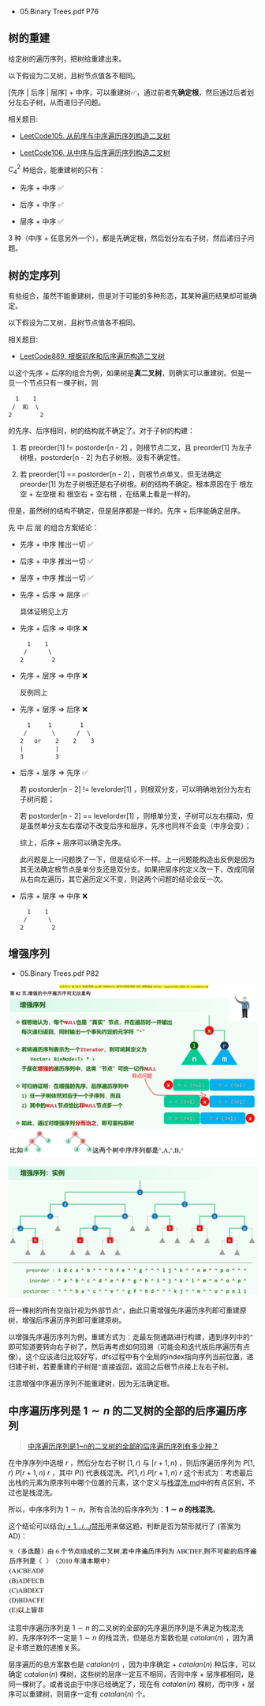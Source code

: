 * 05.Binary Trees.pdf P76

## 树的重建

给定树的遍历序列，把树给重建出来。

以下假设为二叉树，且树节点值各不相同。

[先序 $\vert$ 后序 $\vert$ 层序] + 中序，可以重建树✅，通过前者先**确定根**，然后通过后者划分左右子树，从而递归子问题。

相关题目:

* [LeetCode105. 从前序与中序遍历序列构造二叉树](https://leetcode.cn/problems/construct-binary-tree-from-preorder-and-inorder-traversal/)

* [LeetCode106. 从中序与后序遍历序列构造二叉树](https://leetcode.cn/problems/construct-binary-tree-from-inorder-and-postorder-traversal/)

$C_4^2$ 种组合，能重建树的只有：

* 先序 + 中序 ✅

* 后序 + 中序 ✅

* 层序 + 中序 ✅

$3$ 种（中序 + 任意另外一个），都是先确定根，然后划分左右子树，然后递归子问题。

## 树的定序列

有些组合，虽然不能重建树，但是对于可能的多种形态，其某种遍历结果却可能确定。

以下假设为二叉树，且树节点值各不相同。

相关题目:

* [LeetCode889. 根据前序和后序遍历构造二叉树](https://leetcode.cn/problems/construct-binary-tree-from-preorder-and-postorder-traversal/)

以这个先序 + 后序的组合为例，如果树是**真二叉树**，则确实可以重建树。但是一旦一个节点只有一棵子树，则
```
  1    1
 /  和  \
2        2
```
的先序、后序相同，树的结构就不确定了。对于子树的构建：

1. 若 preorder[1] != postorder[n - 2] ，则根节点二叉，且 preorder[1] 为左子树根，postorder[n - 2] 为右子树根。没有不确定性。

2. 若 preorder[1] == postorder[n - 2] ，则根节点单叉，但无法确定 preorder[1] 为左子树根还是右子树根。树的结构不确定。根本原因在于 根左空 + 左空根 和 根空右 + 空右根 ，在结果上看是一样的。

但是，虽然树的结构不确定，但是层序都是一样的。先序 + 后序能确定层序。

先 中 后 层 的组合方案结论：

* 先序 + 中序 推出一切 ✅

* 后序 + 中序 推出一切 ✅

* 层序 + 中序 推出一切 ✅

* 先序 + 后序 $\Rightarrow$ 层序 ✅

    具体证明见上方

* 先序 + 后序 $\Rightarrow$ 中序 ❌

    ```
      1    1
     /      \
    2        2
    ```
* 先序 + 层序 $\Rightarrow$ 中序 ❌

    反例同上

* 先序 + 层序 $\Rightarrow$ 后序 ❌

    ```
      1     1        1
     /       \      /  \
    2   or    2    2    3
    |         |
    3         3    
    ```

* 后序 + 层序 $\Rightarrow$ 先序 ✅

    若 postorder[n - 2] != levelorder[1] ，则根双分支，可以明确地划分为左右子树问题；
    
    若 postorder[n - 2] == levelorder[1] ，则根单分支，子树可以左右摆动，但是虽然单分支左右摆动不改变后序和层序，先序也同样不会变（中序会变）；

    综上，后序 + 层序可以确定先序。

    此问题是上一问题换了一下，但是结论不一样。上一问题能构造出反例是因为其无法确定根节点是单分支还是双分支。如果把层序的定义改一下，改成同层从右向左遍历，其它遍历定义不变，则这两个问题的结论会反一次。

* 后序 + 层序 $\Rightarrow$ 中序 ❌

    ```
      1    1
     /      \
    2        2
    ```

## 增强序列

* 05.Binary Trees.pdf P82

![img](img/3.png)

![img](img/4.png)

将一棵树的所有空指针视为外部节点`^`，由此只需增强先序遍历序列即可重建原树，增强后序遍历序列即可重建原树。

以增强先序遍历序列为例，重建方式为：走最左侧通路进行构建，遇到序列中的`^`即可知道要转向右子树了，然后再考虑如何回溯（可能会和迭代版后序遍历有点像）。这个应该递归比较好写，dfs过程中有个全局的index指向序列当前位置，递归建子树，若要重建的子树是`^`直接返回，返回之后根节点接上左右子树。

注意增强中序遍历序列不能重建树，因为无法确定根。

## 中序遍历序列是 $1 \sim n$ 的二叉树的全部的后序遍历序列

> [中序遍历序列是1~n的二叉树的全部的后序遍历序列有多少种？](https://zhuanlan.zhihu.com/p/689913816)

在中序序列中选根 $r$ ，然后分左右子树 $[1,r)$ 与 $[r + 1, n)$ ，则后序遍历序列为 $P[1,r) \ P[r + 1, n) \ r$ ，其中 $P()$ 代表栈混洗。$P[1,r) \ P[r + 1, n) \ r$ 这个形式为：考虑最后出栈的元素为原序列中哪个位置的元素，这个定义与[栈混洗.md](../栈混洗/栈混洗.md)中的有点区别，不过也是栈混洗。

所以，中序序列为 $1 \sim n$，所有合法的后序序列为：**$1 \sim n$ 的栈混洗**。

这个结论可以结合[$j + 1 ... i ... j$禁形](../栈混洗/栈混洗.md#禁形)用来做这题，判断是否为禁形就行了 (答案为AD)：

![img](img/5.png)

注意中序遍历序列是 $1 \sim n$ 的二叉树的全部的先序遍历序列是不满足为栈混洗的，先序序列不一定是 $1 \sim n$ 的栈混洗，但是总方案数也是 $catalan(n)$ ，因为满足卡塔兰数的递推关系。

层序遍历的总方案数也是 $catalan(n)$ ，因为中序确定 + $catalan(n)$ 种后序，可以确定 $catalan(n)$ 棵树，这些树的层序一定互不相同，否则中序 + 层序都相同，是同一棵树了。或者说由于中序已经确定了，现在有 $catalan(n)$ 棵树，而中序 + 层序可以重建树，则层序一定有 $catalan(n)$ 个。

